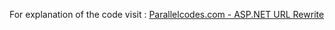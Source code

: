 For explanation of the code visit :
<a href="http://www.parallelcodes.com/asp-net-url-rewriting-example/" target="_blank">Parallelcodes.com - ASP.NET URL Rewrite </a>
